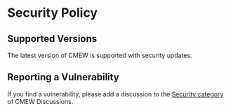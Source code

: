 # Security Policy

## Supported Versions

The latest version of CMEW is supported with security updates.

## Reporting a Vulnerability

If you find a vulnerability, please add a discussion to the
[Security category] of CMEW Discussions.

[Security category]: https://github.com/MetOffice/CMEW/discussions/categories/security
